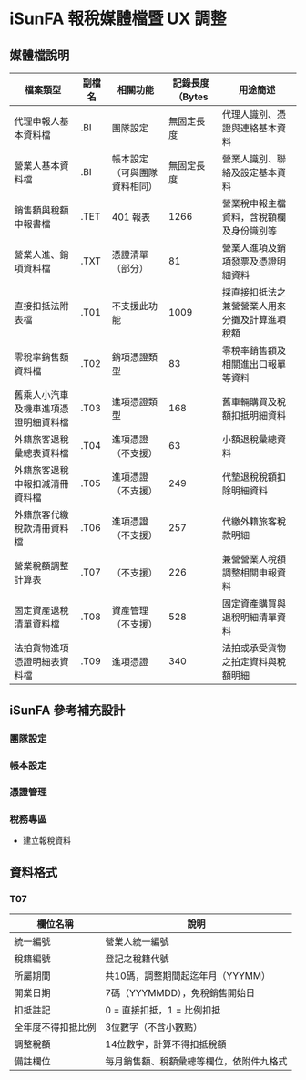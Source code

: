 # iSunFA 報稅媒體檔暨 UX 調整
## 媒體檔說明
| 檔案類型 | 副檔名 | 相關功能 | 記錄長度（Bytes | 用途簡述 |
|----------|--------|----------|-------------------|----------|
| 代理申報人基本資料檔 | .BI | 團隊設定 | 無固定長度 | 代理人識別、憑證與連絡基本資料 |
| 營業人基本資料檔 | .BI | 帳本設定（可與團隊資料相同） | 無固定長度 | 營業人識別、聯絡及設定基本資料 |
| 銷售額與稅額申報書檔 | .TET | 401 報表 | 1266 | 營業稅申報主檔資料，含稅額欄及身份識別等 |
| 營業人進、銷項資料檔 | .TXT | 憑證清單（部分） | 81 | 營業人進項及銷項發票及憑證明細資料 |
| 直接扣抵法附表檔 | .T01 | 不支援此功能 | 1009 | 採直接扣抵法之兼營營業人用來分攤及計算進項稅額 |
| 零稅率銷售額資料檔 | .T02 | 銷項憑證類型 | 83 | 零稅率銷售額及相關進出口報單等資料 |
| 舊乘人小汽車及機車進項憑證明細資料檔 | .T03 | 進項憑證類型 | 168 | 舊車輛購買及稅額扣抵明細資料 |
| 外籍旅客退稅彙總表資料檔 | .T04 | 進項憑證（不支援） | 63 | 小額退稅彙總資料 |
| 外籍旅客退稅申報扣減清冊資料檔 | .T05 | 進項憑證（不支援） | 249 | 代墊退稅稅額扣除明細資料 |
| 外籍旅客代繳稅款清冊資料檔 | .T06 | 進項憑證（不支援） | 257 | 代繳外籍旅客稅款明細 |
| 營業稅額調整計算表 | .T07 |（不支援）| 226 | 兼營營業人稅額調整相關申報資料 |
| 固定資產退稅清單資料檔 | .T08 | 資產管理（不支援） | 528 | 固定資產購買與退稅明細清單資料 |
| 法拍貨物進項憑證明細表資料檔 | .T09 | 進項憑證 | 340 | 法拍或承受貨物之拍定資料與稅額明細 |

## iSunFA 參考補充設計
### 團隊設定
### 帳本設定
### 憑證管理
### 稅務專區
- 建立報稅資料

## 資料格式
### T07
| 欄位名稱 | 說明 |
|----------|------|
| 統一編號 | 營業人統一編號 |
| 稅籍編號 | 登記之稅籍代號 |
| 所屬期間 | 共10碼，調整期間起迄年月（YYYMM） |
| 開業日期 | 7碼（YYYMMDD），免稅銷售開始日 |
| 扣抵註記 | 0 = 直接扣抵，1 = 比例扣抵 |
| 全年度不得扣抵比例 | 3位數字（不含小數點） |
| 調整稅額 | 14位數字，計算不得扣抵稅額 |
| 備註欄位 | 每月銷售額、稅額彙總等欄位，依附件九格式 |
